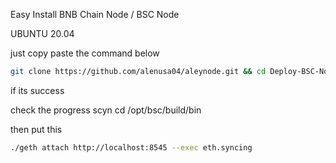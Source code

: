 Easy Install BNB Chain Node / BSC Node

UBUNTU 20.04

just copy paste the command below

```bash
git clone https://github.com/alenusa04/aleynode.git && cd Deploy-BSC-Node-Easily && chmod +x install.sh && ./install.sh
```

if its success 

check the progress scyn
cd /opt/bsc/build/bin

then put this
```bash
./geth attach http://localhost:8545 --exec eth.syncing
```

